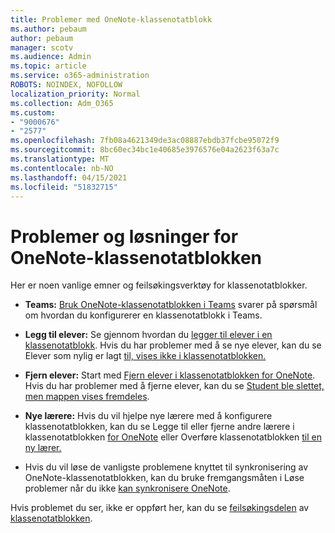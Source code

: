 ```yaml
---
title: Problemer med OneNote-klassenotatblokk
ms.author: pebaum
author: pebaum
manager: scotv
ms.audience: Admin
ms.topic: article
ms.service: o365-administration
ROBOTS: NOINDEX, NOFOLLOW
localization_priority: Normal
ms.collection: Adm_O365
ms.custom:
- "9000676"
- "2577"
ms.openlocfilehash: 7fb08a4621349de3ac08887ebdb37fcbe95072f9
ms.sourcegitcommit: 8bc60ec34bc1e40685e3976576e04a2623f63a7c
ms.translationtype: MT
ms.contentlocale: nb-NO
ms.lasthandoff: 04/15/2021
ms.locfileid: "51832715"
---
```

# <a name="onenote-class-notebook-issues-and-resolutions"></a>Problemer og løsninger for OneNote-klassenotatblokken

Her er noen vanlige emner og feilsøkingsverktøy for klassenotatblokker.

- **Teams:** [Bruk OneNote-klassenotatblokken i Teams](https://support.office.com/article/bd77f11f-27cd-4d41-bfbd-2b11799f1440) svarer på spørsmål om hvordan du konfigurerer en klassenotatblokk i Teams.

- **Legg til elever:** Se gjennom hvordan du [legger til elever i en klassenotatblokk](https://support.office.com/article/149882af-506a-4689-9fee-39309b97aae8). Hvis du har problemer med å se nye elever, kan du se Elever som nylig er lagt [til, vises ikke i klassenotatblokken.](https://support.office.com/article/4da02c45-b435-4af1-921b-51b8ee40e1c9)

- **Fjern elever:** Start med [Fjern elever i klassenotatblokken for OneNote](https://support.office.com/article/86dcf019-408f-4de8-8055-eb61f1578c3c). Hvis du har problemer med å fjerne elever, kan du se [Student ble slettet, men mappen vises fremdeles](https://support.office.com/article/0ed81eaa-c14a-436f-bb6f-ce95f130cc71).

- **Nye lærere:** Hvis du vil hjelpe nye lærere med å konfigurere klassenotatblokken, kan du se Legge til eller fjerne andre lærere i klassenotatblokken [for OneNote](https://support.office.com/article/fdcb870b-49a7-4a14-9ea6-d817f88026f8) eller Overføre klassenotatblokken [til en ny lærer.](https://support.office.com/article/84ef5d4a-0eec-4d5b-bc22-1317bc3b9027)

- Hvis du vil løse de vanligste problemene knyttet til synkronisering av OneNote-klassenotatblokken, kan du bruke fremgangsmåten i Løse problemer når du ikke [kan synkronisere OneNote](https://support.office.com/article/Fix-issues-when-you-can-t-sync-OneNote-299495ef-66d1-448f-90c1-b785a6968d45).

Hvis problemet du ser, ikke er oppført her, kan du se [feilsøkingsdelen](https://support.office.com/article/class-notebook-ee70aff9-52e8-449f-be6a-7cbc1d65eaea#ID0EAABAAA=Manage&ID0EABAAA=Troubleshoot) av [klassenotatblokken](https://support.office.com/article/class-notebook-ee70aff9-52e8-449f-be6a-7cbc1d65eaea). 


